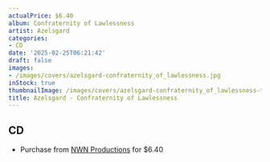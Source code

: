 ```yaml
---
actualPrice: $6.40
album: Confraternity of Lawlessness
artist: Azelsgard
categories:
- CD
date: '2025-02-25T06:21:42'
draft: false
images:
- /images/covers/azelsgard-confraternity_of_lawlessness.jpg
inStock: true
thumbnailImage: /images/covers/azelsgard-confraternity_of_lawlessness-thumb.jpg
title: Azelsgard - Confraternity of Lawlessness
---
```


## CD
* Purchase from [NWN Productions](http://shop.nwnprod.com/index.php?route=product/product&path=93&product_id=2689&sort=pd.name&order=ASC) for $6.40
